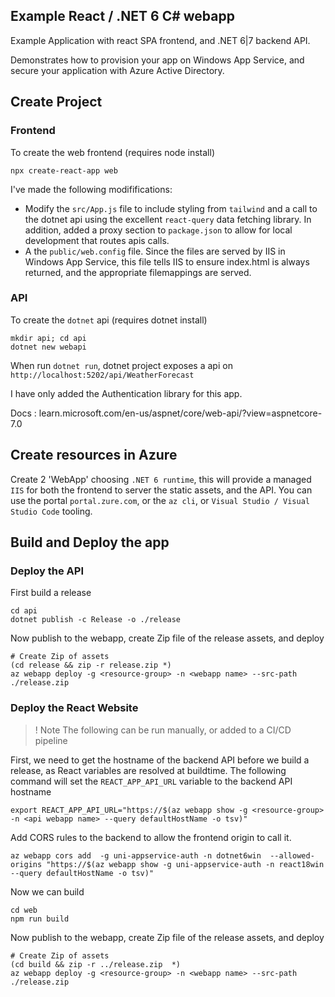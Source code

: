 
## Example React / .NET 6 C# webapp

Example Application with react SPA frontend, and .NET 6|7 backend API. 

Demonstrates how to provision your app on Windows App Service, and secure your application with Azure Active Directory.


##  Create Project

### Frontend

To create the web frontend (requires node install)

```
npx create-react-app web
```

I've made the following modififications:
 * Modify the `src/App.js` file to include styling from `tailwind` and a call to the dotnet api using the excellent `react-query` data fetching library.  In addition, added a proxy section to `package.json` to allow for local development that routes apis calls.
 * A the `public/web.config` file.  Since the files are served by IIS in Windows App Service, this file tells IIS to ensure index.html is always returned, and the appropriate filemappings are served.


### API

To create the `dotnet` api (requires dotnet install)

```
mkdir api; cd api
dotnet new webapi
```

When run `dotnet run`, dotnet project exposes a api on `http://localhost:5202/api/WeatherForecast`

I have only added the Authentication library for this app.

Docs : learn.microsoft.com/en-us/aspnet/core/web-api/?view=aspnetcore-7.0


## Create resources in Azure

Create 2 'WebApp' choosing `.NET 6 runtime`, this will provide a managed `IIS` for both the frontend to server the static assets, and the API. You can use the portal `portal.zure.com`, or the `az cli`, or `Visual Studio / Visual Studio Code` tooling. 


## Build and Deploy the app

### Deploy the API

First build a release

```
cd api
dotnet publish -c Release -o ./release
```

Now publish to the webapp, create Zip file of the release assets, and deploy
```
# Create Zip of assets
(cd release && zip -r release.zip *)
az webapp deploy -g <resource-group> -n <webapp name> --src-path ./release.zip
```


### Deploy the React Website

> ! Note
> The following can be run manually, or added to a CI/CD pipeline


First, we need to get the hostname of the backend API before we build a release, as React variables are resolved at buildtime.  The following command will set the `REACT_APP_API_URL` variable to the backend API hostname

```
export REACT_APP_API_URL="https://$(az webapp show -g <resource-group> -n <api webapp name> --query defaultHostName -o tsv)"
```

Add CORS rules to the backend to allow the frontend origin to call it.

```
az webapp cors add  -g uni-appservice-auth -n dotnet6win  --allowed-origins "https://$(az webapp show -g uni-appservice-auth -n react18win --query defaultHostName -o tsv)"
```

Now we can build

```
cd web
npm run build
```

Now publish to the webapp, create Zip file of the release assets, and deploy
```
# Create Zip of assets
(cd build && zip -r ../release.zip  *)
az webapp deploy -g <resource-group> -n <webapp name> --src-path ./release.zip
```




